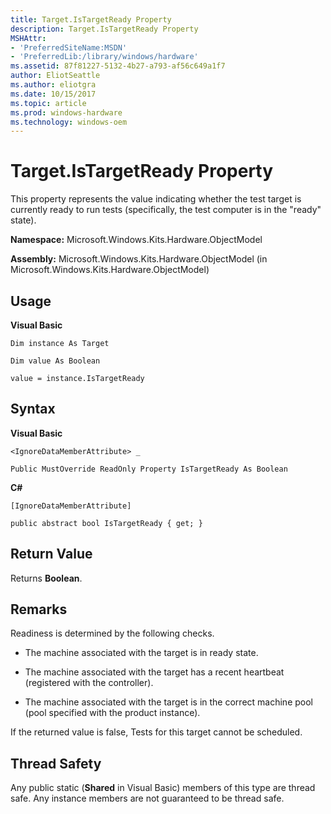```yaml
---
title: Target.IsTargetReady Property
description: Target.IsTargetReady Property
MSHAttr:
- 'PreferredSiteName:MSDN'
- 'PreferredLib:/library/windows/hardware'
ms.assetid: 87f81227-5132-4b27-a793-af56c649a1f7
author: EliotSeattle
ms.author: eliotgra
ms.date: 10/15/2017
ms.topic: article
ms.prod: windows-hardware
ms.technology: windows-oem
---
```


# Target.IsTargetReady Property


This property represents the value indicating whether the test target is currently ready to run tests (specifically, the test computer is in the "ready" state).

**Namespace:** Microsoft.Windows.Kits.Hardware.ObjectModel

**Assembly:** Microsoft.Windows.Kits.Hardware.ObjectModel (in Microsoft.Windows.Kits.Hardware.ObjectModel)

## <span id="Usage"></span><span id="usage"></span><span id="USAGE"></span>Usage


**Visual Basic**

`Dim instance As Target`

`Dim value As Boolean`

`value = instance.IsTargetReady`

## <span id="Syntax"></span><span id="syntax"></span><span id="SYNTAX"></span>Syntax


**Visual Basic**

`<IgnoreDataMemberAttribute> _`

`Public MustOverride ReadOnly Property IsTargetReady As Boolean`

**C#**

`[IgnoreDataMemberAttribute]`

`public abstract bool IsTargetReady { get; }`

## <span id="Return_Value"></span><span id="return_value"></span><span id="RETURN_VALUE"></span>Return Value


Returns **Boolean**.

## <span id="Remarks"></span><span id="remarks"></span><span id="REMARKS"></span>Remarks


Readiness is determined by the following checks.

-   The machine associated with the target is in ready state.

-   The machine associated with the target has a recent heartbeat (registered with the controller).

-   The machine associated with the target is in the correct machine pool (pool specified with the product instance).

If the returned value is false, Tests for this target cannot be scheduled.

## <span id="Thread_Safety"></span><span id="thread_safety"></span><span id="THREAD_SAFETY"></span>Thread Safety


Any public static (**Shared** in Visual Basic) members of this type are thread safe. Any instance members are not guaranteed to be thread safe.

 

 






